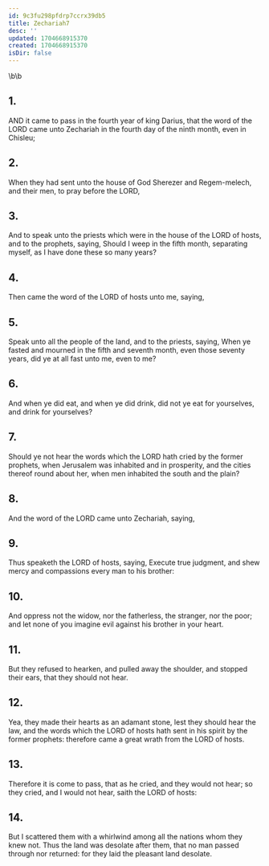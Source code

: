 ```yaml
---
id: 9c3fu298pfdrp7ccrx39db5
title: Zechariah7
desc: ''
updated: 1704668915370
created: 1704668915370
isDir: false
---
```

\b\b
## 1.
AND it came to pass in the fourth year of king Darius, that the word of the LORD came unto Zechariah in the fourth day of the ninth month, even in Chisleu;
## 2.
When they had sent unto the house of God Sherezer and Regem-melech, and their men, to pray before the LORD,
## 3.
And to speak unto the priests which were in the house of the LORD of hosts, and to the prophets, saying, Should I weep in the fifth month, separating myself, as I have done these so many years?
## 4.
Then came the word of the LORD of hosts unto me, saying,
## 5.
Speak unto all the people of the land, and to the priests, saying, When ye fasted and mourned in the fifth and seventh month, even those seventy years, did ye at all fast unto me, even to me?
## 6.
And when ye did eat, and when ye did drink, did not ye eat for yourselves, and drink for yourselves?
## 7.
Should ye not hear the words which the LORD hath cried by the former prophets, when Jerusalem was inhabited and in prosperity, and the cities thereof round about her, when men inhabited the south and the plain?
## 8.
And the word of the LORD came unto Zechariah, saying,
## 9.
Thus speaketh the LORD of hosts, saying, Execute true judgment, and shew mercy and compassions every man to his brother:
## 10.
And oppress not the widow, nor the fatherless, the stranger, nor the poor; and let none of you imagine evil against his brother in your heart.
## 11.
But they refused to hearken, and pulled away the shoulder, and stopped their ears, that they should not hear.
## 12.
Yea, they made their hearts as an adamant stone, lest they should hear the law, and the words which the LORD of hosts hath sent in his spirit by the former prophets: therefore came a great wrath from the LORD of hosts.
## 13.
Therefore it is come to pass, that as he cried, and they would not hear; so they cried, and I would not hear, saith the LORD of hosts:
## 14.
But I scattered them with a whirlwind among all the nations whom they knew not.  Thus the land was desolate after them, that no man passed through nor returned: for they laid the pleasant land desolate.

